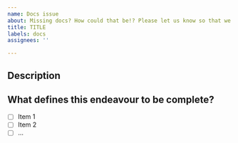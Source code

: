 ```yaml
---
name: Docs issue
about: Missing docs? How could that be!? Please let us know so that we get that reviewed asap
title: TITLE
labels: docs
assignees: ''

---
```


## Description

<!--In the case of missing/erroneous documentation, where is the error? If possible, a link/url would be great! -->

<!--Describe the documentation issue.-->

## What defines this endeavour to be complete?

<!--Create a check list of what you expect to see as part of delivering on the ask-->

- [ ] Item 1
- [ ] Item 2
- [ ] ...
